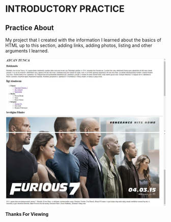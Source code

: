 <h1>INTRODUCTORY PRACTICE</h1>
<h2>Practice About</h2>
<p>My project that I created with the information I learned about the basics of HTML up to this section, adding links, adding photos, listing and other arguments I learned.</p>
<img src="image/readmeimg.png">
<img src="image/readmeimg2.png">
<p><strong> Thanks For Viewing </strong></p>